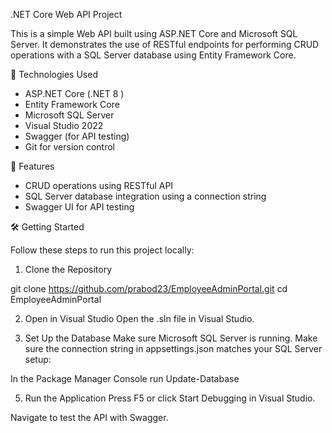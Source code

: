 .NET Core Web API Project

This is a simple Web API built using ASP.NET Core and Microsoft SQL Server. It demonstrates the use of RESTful endpoints for performing CRUD operations with a SQL Server database using Entity Framework Core.

🔧 Technologies Used

- ASP.NET Core (.NET 8 )
- Entity Framework Core
- Microsoft SQL Server
- Visual Studio 2022
- Swagger (for API testing)
- Git for version control

🚀 Features

- CRUD operations using RESTful API
- SQL Server database integration using a connection string
- Swagger UI for API testing


🛠️ Getting Started

Follow these steps to run this project locally:

1. Clone the Repository

git clone https://github.com/prabod23/EmployeeAdminPortal.git 
cd EmployeeAdminPortal 

2. Open in Visual Studio
Open the .sln file in Visual Studio.

3. Set Up the Database
Make sure Microsoft SQL Server is running.
Make sure the connection string in appsettings.json matches your SQL Server setup:

In the Package Manager Console run
Update-Database



5. Run the Application
Press F5 or click Start Debugging in Visual Studio.

Navigate to test the API with Swagger.

